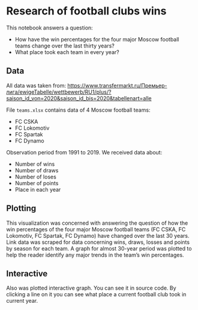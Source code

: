 # Research of football clubs wins

This notebook answers a question:
* How have the win percentages for the four major Moscow football teams change over the last thirty years?
* What place took each team in every year?

## Data

All data was taken from:
  https://www.transfermarkt.ru/Премьер-лига/ewigeTabelle/wettbewerb/RU1/plus/?saison_id_von=2020&saison_id_bis=2020&tabellenart=alle
  
File `teams.xlsx` contains data of 4 Moscow football teams:
* FC CSKA 
* FC Lokomotiv	 
* FC Spartak 
* FC Dynamo

Observation period from 1991 to 2019. We received data about:
* Number of wins
* Number of draws
* Number of loses
* Number of points
* Place in each year

## Plotting

This visualization was concerned with answering the question of how the win percentages of the four
major Moscow football teams (FC CSKA, FC Lokomotiv, FC Spartak, FC Dynamo) have changed over the last 30 years. Link data was scraped for data concerning wins, draws, losses and points by season for each team. A graph for almost 30-year period was plotted to help the reader identify any major trends in the team’s win percentages.

## Interactive

Also was plotted interactive graph. You can see it in source code. By clicking a line on it you can see what place a current football club took in current year.
